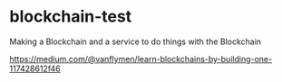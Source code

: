 # blockchain-test
Making a Blockchain and a service to do things with the Blockchain

https://medium.com/@vanflymen/learn-blockchains-by-building-one-117428612f46
